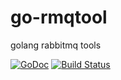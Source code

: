 # go-rmqtool
golang rabbitmq tools

[![GoDoc](https://godoc.org/github.com/lvzhihao/go-rmqtool?status.svg)](https://godoc.org/github.com/lvzhihao/go-rmqtool)
[![Build Status](https://travis-ci.org/lvzhihao/go-rmqtool.svg?branch=master)](https://travis-ci.org/lvzhihao/go-rmqtool)

